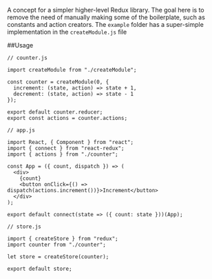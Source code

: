 A concept for a simpler higher-level Redux library.
The goal here is to remove the need of manually making some of the boilerplate, such as constants and action creators.
The `example` folder has a super-simple implementation in the `createModule.js` file

##Usage

```
// counter.js

import createModule from "./createModule";

const counter = createModule(0, {
  increment: (state, action) => state + 1,
  decrement: (state, action) => state - 1
});

export default counter.reducer;
export const actions = counter.actions;

```

```
// app.js

import React, { Component } from "react";
import { connect } from "react-redux";
import { actions } from "./counter";

const App = ({ count, dispatch }) => (
  <div>
    {count}
    <button onClick={() => dispatch(actions.increment())}>Increment</button>
  </div>
);

export default connect(state => ({ count: state }))(App);
```

```
// store.js

import { createStore } from "redux";
import counter from "./counter";

let store = createStore(counter);

export default store;
```